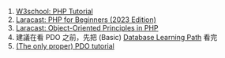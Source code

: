 1. [W3school: PHP Tutorial](https://www.w3schools.com/php/default.asp)
2. [Laracast: PHP for Beginners (2023 Edition)](https://youtube.com/playlist?list=PL3VM-unCzF8ipG50KDjnzhugceoSG3RTC)
3. [Laracast: Object-Oriented Principles in PHP](https://laracasts.com/series/object-oriented-principles-in-php)
4. 建議在看 PDO  之前，先把 (Basic) [Database Learning Path](https://github.com/JYu1999/BackendLearningPath/blob/master/Database%20Learning%20Path.md) 看完
5. [(The only proper) PDO tutorial](https://phpdelusions.net/pdo)
